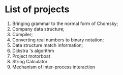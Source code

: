 # List of projects
1. Bringing grammar to the normal form of Chomsky; 
2. Company data structure;
3. Compiler;
4. Converting real numbers to binary notation;
5. Data structure match information;
6. Dijkstra 's algorithm
7. Project motorboat
8. String Calculator
9. Mechanism of inter-process interaction 
 
